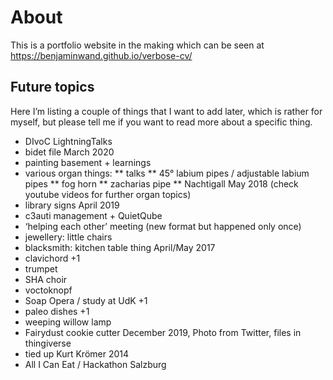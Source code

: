 # About
This is a portfolio website in the making which can be seen at https://benjaminwand.github.io/verbose-cv/

## Future topics
Here I’m listing a couple of things that I want to add later, which is rather for myself, but please tell me if you want to read more about a specific thing.

* DIvoC LightningTalks
* bidet file March 2020
* painting basement + learnings
* various organ things:
** talks
** 45° labium pipes / adjustable labium pipes
** fog horn
** zacharias pipe
** Nachtigall May 2018
(check youtube videos for further organ topics)
* library signs April 2019
* c3auti management + QuietQube
* ‘helping each other’ meeting (new format but happened only once)
* jewellery: little chairs
* blacksmith: kitchen table thing April/May 2017
* clavichord +1
* trumpet
* SHA choir
* voctoknopf
* Soap Opera / study at UdK +1
* paleo dishes +1
* weeping willow lamp
* Fairydust cookie cutter December 2019, Photo from Twitter, files in thingiverse
* tied up Kurt Krömer 2014
* All I Can Eat / Hackathon Salzburg